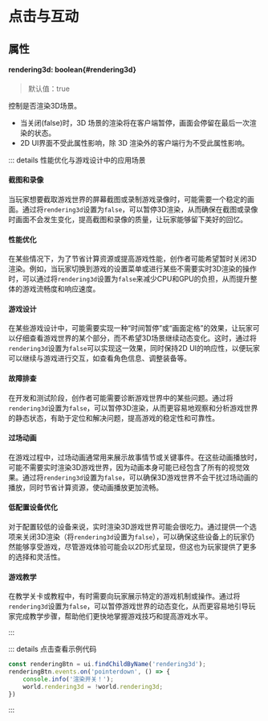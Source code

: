 <script setup>
import '/style.css'
</script>
# 点击与互动
## 属性

#### <font id="API" />rendering3d<font id="Type">: boolean</font>{#rendering3d} 
> 默认值：true

控制是否渲染3D场景。
- 当关闭(false)时，3D 场景的渲染将在客户端暂停，画面会停留在最后一次渲染的状态。
- 2D UI界面不受此属性影响，除 3D 渲染外的客户端行为不受此属性影响。

::: details 性能优化与游戏设计中的应用场景

#### 截图和录像

当玩家想要截取游戏世界的屏幕截图或录制游戏录像时，可能需要一个稳定的画面。通过将`rendering3d`设置为`false`，可以暂停3D渲染，从而确保在截图或录像时画面不会发生变化，提高截图和录像的质量，让玩家能够留下美好的回忆。


#### 性能优化

在某些情况下，为了节省计算资源或提高游戏性能，创作者可能希望暂时关闭3D渲染。例如，当玩家切换到游戏的设置菜单或进行某些不需要实时3D渲染的操作时，可以通过将`rendering3d`设置为`false`来减少CPU和GPU的负担，从而提升整体的游戏流畅度和响应速度。

#### 游戏设计

在某些游戏设计中，可能需要实现一种“时间暂停”或“画面定格”的效果，让玩家可以仔细查看游戏世界的某个部分，而不希望3D场景继续动态变化。这时，通过将`rendering3d`设置为`false`可以实现这一效果，同时保持2D UI的响应性，以便玩家可以继续与游戏进行交互，如查看角色信息、调整装备等。


#### 故障排查

在开发和测试阶段，创作者可能需要诊断游戏世界中的某些问题。通过将`rendering3d`设置为`false`，可以暂停3D渲染，从而更容易地观察和分析游戏世界的静态状态，有助于定位和解决问题，提高游戏的稳定性和可靠性。

#### 过场动画

在游戏过程中，过场动画通常用来展示故事情节或关键事件。在这些动画播放时，可能不需要实时渲染3D游戏世界，因为动画本身可能已经包含了所有的视觉效果。通过将`rendering3d`设置为`false`，可以确保3D游戏世界不会干扰过场动画的播放，同时节省计算资源，使动画播放更加流畅。




#### 低配置设备优化

对于配置较低的设备来说，实时渲染3D游戏世界可能会很吃力。通过提供一个选项来关闭3D渲染（将`rendering3d`设置为`false`），可以确保这些设备上的玩家仍然能够享受游戏，尽管游戏体验可能会以2D形式呈现，但这也为玩家提供了更多的选择和灵活性。

#### 游戏教学

在教学关卡或教程中，有时需要向玩家展示特定的游戏机制或操作。通过将`rendering3d`设置为`false`，可以暂停游戏世界的动态变化，从而更容易地引导玩家完成教学步骤，帮助他们更快地掌握游戏技巧和提高游戏水平。

:::


::: details 点击查看示例代码
```javascript
const renderingBtn = ui.findChildByName('rendering3d');
renderingBtn.events.on('pointerdown', () => {
    console.info('渲染开关！');
    world.rendering3d = !world.rendering3d;
})
```
:::



